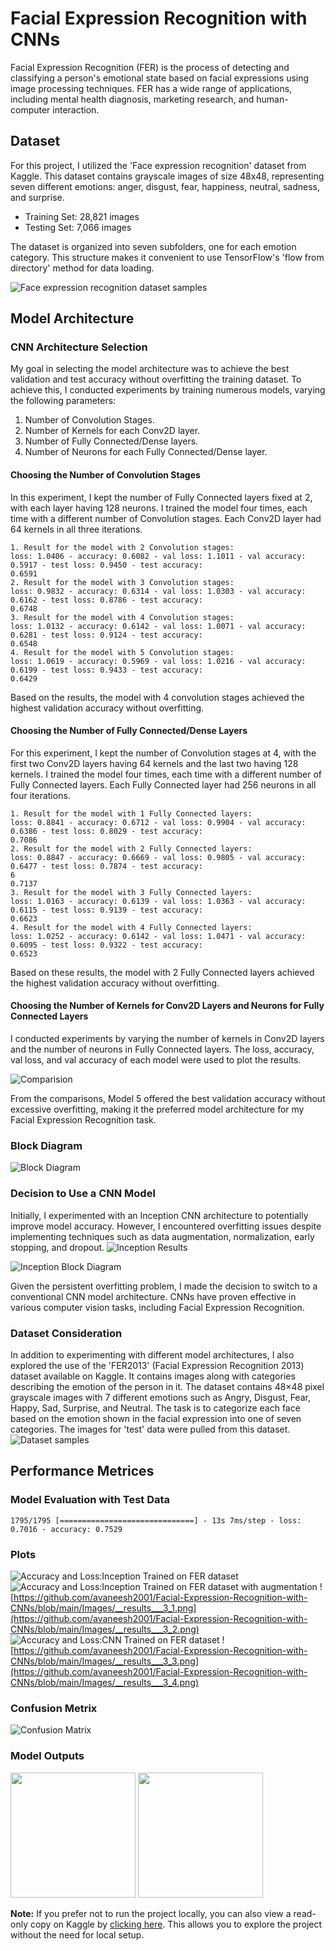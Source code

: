 # Facial Expression Recognition with CNNs
Facial Expression Recognition (FER) is the process of detecting and classifying a person's emotional state based on facial expressions using image processing techniques. FER has a wide range of applications, including mental health diagnosis, marketing research, and human-computer interaction.

## Dataset

For this project, I utilized the 'Face expression recognition' dataset from Kaggle. This dataset contains grayscale images of size 48x48, representing seven different emotions: anger, disgust, fear, happiness, neutral, sadness, and surprise.

- Training Set: 28,821 images
- Testing Set: 7,066 images

The dataset is organized into seven subfolders, one for each emotion category. This structure makes it convenient to use TensorFlow's 'flow from directory' method for data loading.

![Face expression recognition dataset samples](https://github.com/avaneesh2001/Facial-Expression-Recognition-with-CNNs/blob/main/Images/face%20emotion%20recognition.jpg)

## Model Architecture

### CNN Architecture Selection

My goal in selecting the model architecture was to achieve the best validation and test accuracy without overfitting the training dataset. To achieve this, I conducted experiments by training numerous models, varying the following parameters:

1. Number of Convolution Stages.
2. Number of Kernels for each Conv2D layer.
3. Number of Fully Connected/Dense layers.
4. Number of Neurons for each Fully Connected/Dense layer.

#### Choosing the Number of Convolution Stages

In this experiment, I kept the number of Fully Connected layers fixed at 2, with each layer having 128 neurons. I trained the model four times, each time with a different number of Convolution stages. Each Conv2D layer had 64 kernels in all three iterations.
```
1. Result for the model with 2 Convolution stages:
loss: 1.0406 - accuracy: 0.6082 - val loss: 1.1011 - val accuracy: 0.5917 - test loss: 0.9450 - test accuracy:
0.6591
2. Result for the model with 3 Convolution stages:
loss: 0.9832 - accuracy: 0.6314 - val loss: 1.0303 - val accuracy: 0.6162 - test loss: 0.8786 - test accuracy:
0.6748
3. Result for the model with 4 Convolution stages:
loss: 1.0132 - accuracy: 0.6142 - val loss: 1.0071 - val accuracy: 0.6281 - test loss: 0.9124 - test accuracy:
0.6548
4. Result for the model with 5 Convolution stages:
loss: 1.0619 - accuracy: 0.5969 - val loss: 1.0216 - val accuracy: 0.6199 - test loss: 0.9433 - test accuracy:
0.6429

```

Based on the results, the model with 4 convolution stages achieved the highest validation accuracy without overfitting.

#### Choosing the Number of Fully Connected/Dense Layers

For this experiment, I kept the number of Convolution stages at 4, with the first two Conv2D layers having 64 kernels and the last two having 128 kernels. I trained the model four times, each time with a different number of Fully Connected layers. Each Fully Connected layer had 256 neurons in all four iterations.
```
1. Result for the model with 1 Fully Connected layers:
loss: 0.8841 - accuracy: 0.6712 - val loss: 0.9904 - val accuracy: 0.6386 - test loss: 0.8029 - test accuracy:
0.7086
2. Result for the model with 2 Fully Connected layers:
loss: 0.8847 - accuracy: 0.6669 - val loss: 0.9805 - val accuracy: 0.6477 - test loss: 0.7874 - test accuracy:
6
0.7137
3. Result for the model with 3 Fully Connected layers:
loss: 1.0163 - accuracy: 0.6139 - val loss: 1.0363 - val accuracy: 0.6115 - test loss: 0.9139 - test accuracy:
0.6623
4. Result for the model with 4 Fully Connected layers:
loss: 1.0252 - accuracy: 0.6142 - val loss: 1.0471 - val accuracy: 0.6095 - test loss: 0.9322 - test accuracy:
0.6523
```

Based on these results, the model with 2 Fully Connected layers achieved the highest validation accuracy without overfitting.

#### Choosing the Number of Kernels for Conv2D Layers and Neurons for Fully Connected Layers

I conducted experiments by varying the number of kernels in Conv2D layers and the number of neurons in Fully Connected layers. The loss, accuracy, val loss, and val accuracy of each model were used to plot the results.

![Comparision](https://github.com/avaneesh2001/Facial-Expression-Recognition-with-CNNs/blob/main/Images/table.png)

From the comparisons, Model 5 offered the best validation accuracy without excessive overfitting, making it the preferred model architecture for my Facial Expression Recognition task.
### Block Diagram
![Block Diagram](https://github.com/avaneesh2001/Facial-Expression-Recognition-with-CNNs/blob/main/Images/1.png)

### Decision to Use a CNN Model

Initially, I experimented with an Inception CNN architecture to potentially improve model accuracy. However, I encountered overfitting issues despite implementing techniques such as data augmentation, normalization, early stopping, and dropout.
![Inception Results](https://github.com/avaneesh2001/Facial-Expression-Recognition-with-CNNs/blob/main/Images/table%20inception.png)

![Inception Block Diagram](https://github.com/avaneesh2001/Facial-Expression-Recognition-with-CNNs/blob/main/Images/2.png)

Given the persistent overfitting problem, I made the decision to switch to a conventional CNN model architecture. CNNs have proven effective in various computer vision tasks, including Facial Expression Recognition.

### Dataset Consideration

In addition to experimenting with different model architectures, I also explored the use of the 'FER2013' (Facial Expression Recognition 2013) dataset available on Kaggle. It contains images along with categories describing the emotion of the person in it. The dataset contains 48×48 pixel grayscale images with 7 different emotions such as Angry, Disgust, Fear, Happy, Sad, Surprise, and Neutral. The task is to categorize each face based on the emotion shown in the facial expression into one of seven categories. The images for 'test' data were pulled from this dataset.
![Dataset samples](https://github.com/avaneesh2001/Facial-Expression-Recognition-with-CNNs/blob/main/Images/fer%20samples.jpeg)


## Performance Metrices
### Model Evaluation with Test Data
```
1795/1795 [==============================] - 13s 7ms/step - loss: 0.7016 - accuracy: 0.7529
```
### Plots
![Accuracy and Loss:Inception Trained on FER dataset](https://github.com/avaneesh2001/Facial-Expression-Recognition-with-CNNs/blob/main/Images/__results___3_0.png)
![Accuracy and Loss:Inception Trained on FER dataset with augmentation](https://github.com/avaneesh2001/Facial-Expression-Recognition-with-CNNs/blob/main/Images/__results___3_1.png)
![https://github.com/avaneesh2001/Facial-Expression-Recognition-with-CNNs/blob/main/Images/__results___3_1.png](https://github.com/avaneesh2001/Facial-Expression-Recognition-with-CNNs/blob/main/Images/__results___3_2.png)
![ Accuracy and Loss:CNN Trained on FER dataset](https://github.com/avaneesh2001/Facial-Expression-Recognition-with-CNNs/blob/main/Images/__results___3_3.png)
![https://github.com/avaneesh2001/Facial-Expression-Recognition-with-CNNs/blob/main/Images/__results___3_3.png](https://github.com/avaneesh2001/Facial-Expression-Recognition-with-CNNs/blob/main/Images/__results___3_4.png)

### Confusion Metrix

![Confusion Matrix](https://github.com/avaneesh2001/Facial-Expression-Recognition-with-CNNs/blob/main/Images/confusion%20matrix.png)

### Model Outputs

<img src="https://github.com/avaneesh2001/Facial-Expression-Recognition-with-CNNs/blob/main/Images/output%201.png" width="200" />
<img src = "https://github.com/avaneesh2001/Facial-Expression-Recognition-with-CNNs/blob/main/Images/output.png" width = "200">

**Note:** If you prefer not to run the project locally, you can also view a read-only copy on Kaggle by [clicking here](https://www.kaggle.com/ravaneesh/cv-project-1). This allows you to explore the project without the need for local setup.


